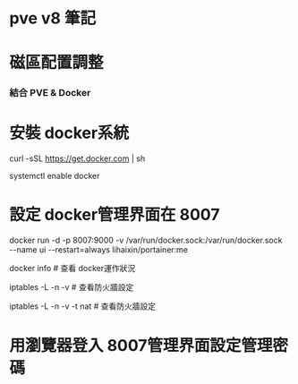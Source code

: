 # pve v8 筆記

# 磁區配置調整


### 結合 PVE & Docker
# 安裝 docker系統 
curl -sSL https://get.docker.com | sh

systemctl enable docker

# 設定 docker管理界面在 8007
docker run -d -p 8007:9000 -v /var/run/docker.sock:/var/run/docker.sock \
--name ui --restart=always lihaixin/portainer:me

docker info # 查看 docker運作狀況

iptables -L -n -v # 查看防火牆設定

iptables -L -n -v -t nat # 查看防火牆設定

# 用瀏覽器登入 8007管理界面設定管理密碼

